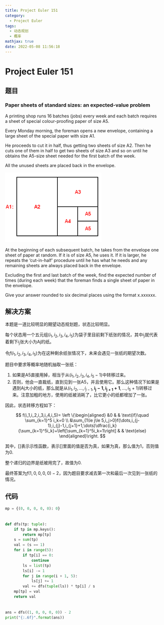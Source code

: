 ```yaml
---
title: Project Euler 151
category:
  - Project Euler
tags:
  - 动态规划
  - 概率
mathjax: true
date: 2022-05-08 11:56:18
---
```


<escape><!-- more --></escape>

# Project Euler 151

## 题目

### Paper sheets of standard sizes: an expected-value problem

A printing shop runs $16$ batches (jobs) every week and each batch requires a sheet of special colour-proofing paper of size A5.

Every Monday morning, the foreman opens a new envelope, containing a large sheet of the special paper with size A1.

He proceeds to cut it in half, thus getting two sheets of size A2. Then he cuts one of them in half to get two sheets of size A3 and so on until he obtains the A5-size sheet needed for the first batch of the week.

All the unused sheets are placed back in the envelope.

![](../images/p151.png)

At the beginning of each subsequent batch, he takes from the envelope one sheet of paper at random. If it is of size A5, he uses it. If it is larger, he repeats the ‘cut-in-half’ procedure until he has what he needs and any remaining sheets are always placed back in the envelope.

Excluding the first and last batch of the week, find the expected number of times (during each week) that the foreman finds a single sheet of paper in the envelope.

Give your answer rounded to six decimal places using the format x.xxxxxx.

## 解决方案

本题是一道比较明显的期望动态规划题，状态比较明显。

每个状态用一个五元组$(i_1,i_2,i_3,i_4,i_5)$为袋子里目前剩下纸张的情况，其中$i_j$就代表着剩下$i_j$张大小为Aj的纸。

令$f(i_1,i_2,i_3,i_4,i_5)$为在这种剩余纸张情况下，未来会遇见一张纸的期望次数。

题目中要求等概率地随机抽取一张纸：

1. 如果是A5直接用掉，相当于从$(i_1,i_2,i_3,i_4,i_5-1)$中转移过来。
2. 否则，他会一直裁纸，直到见到一张A5，并且使用它。那么这种情况下如果是遇到Aj大小的纸，那么就是从$(i_1,i_2,\dots,i_{j-1},\mathbf{i_j-1,i_{j+1}+1},\dots,i_5+1)$转移过来。注意加粗的地方，使用的纸被消耗了，比它更小的纸都增加了一张。

因此，状态转移方程如下：

$$
f(i_1,i_2,i_3,i_4,i_5)=
\left \{\begin{aligned}
  &0  & & \text{if}\quad \sum_{k=1}^5 i_k=0 \\
  &\sum_{1\le j\le 5,i_j>0}f(\dots,i_{j-1},i_{j}-1,i_{j+1}+1,\dots)\dfrac{i_k}{\sum_{k=1}^5i_k}+\left[\sum_{k=1}^5i_k=1\right] & & \text{else}
\end{aligned}\right.
$$

其中，$[]$表示示性函数，表示$[]$里面的值是否为真，如果为真，那么值为$1$，否则值为$0$.

整个递归的边界是纸被用完了，故值为$0$.

最终答案为$f(1,0,0,0,0)-2$，因为题目要求减去第一次和最后一次见到一张纸的情况。

## 代码

```py
mp = {(0, 0, 0, 0, 0): 0}


def dfs(tp: tuple):
    if tp in mp.keys():
        return mp[tp]
    s = sum(tp)
    val = (s == 1)
    for i in range(5):
        if tp[i] == 0:
            continue
        ls = list(tp)
        ls[i] -= 1
        for j in range(i + 1, 5):
            ls[j] += 1
        val += dfs(tuple(ls)) * tp[i] / s
    mp[tp] = val
    return val


ans = dfs((1, 0, 0, 0, 0)) - 2
print("{:.6f}".format(ans))

```
